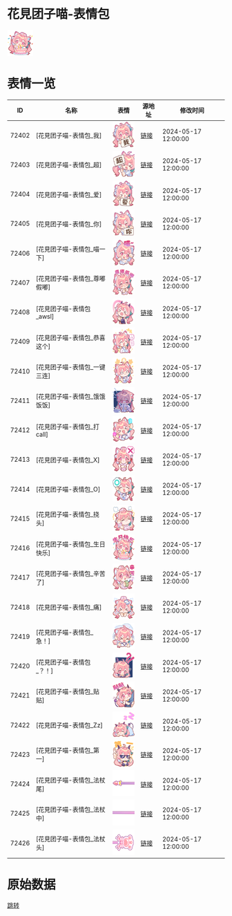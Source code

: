 # 花見团子喵-表情包

<img src="./cover.png" height="60" alt="cover" />

# 表情一览

|ID|名称|表情|源地址|修改时间|
|----|----|----|----|----|
|72402|[花見团子喵-表情包_我]|<img src="./pic/072402_%5B花見团子喵-表情包_我%5D.png" height="60" alt="我"/>|[链接](https://i0.hdslb.com/bfs/garb/ca8094bdb86cd9e24961c649837e51b15180480b.png)|2024-05-17 12:00:00|
|72403|[花見团子喵-表情包_超]|<img src="./pic/072403_%5B花見团子喵-表情包_超%5D.png" height="60" alt="超"/>|[链接](https://i0.hdslb.com/bfs/garb/3a38ef18badc779253b0bfc3e911c68c53727ca1.png)|2024-05-17 12:00:00|
|72404|[花見团子喵-表情包_爱]|<img src="./pic/072404_%5B花見团子喵-表情包_爱%5D.png" height="60" alt="爱"/>|[链接](https://i0.hdslb.com/bfs/garb/074f8e68aef2f8a08403d298b175c87f9f9f7994.png)|2024-05-17 12:00:00|
|72405|[花見团子喵-表情包_你]|<img src="./pic/072405_%5B花見团子喵-表情包_你%5D.png" height="60" alt="你"/>|[链接](https://i0.hdslb.com/bfs/garb/c2a36c5e3086e8c2a513ba12efe106e649606f2a.png)|2024-05-17 12:00:00|
|72406|[花見团子喵-表情包_喵一下]|<img src="./pic/072406_%5B花見团子喵-表情包_喵一下%5D.png" height="60" alt="喵一下"/>|[链接](https://i0.hdslb.com/bfs/garb/02ccda0ad8755eebdcd9e3e0d4c2d8b988847a13.png)|2024-05-17 12:00:00|
|72407|[花見团子喵-表情包_尊嘟假嘟]|<img src="./pic/072407_%5B花見团子喵-表情包_尊嘟假嘟%5D.png" height="60" alt="尊嘟假嘟"/>|[链接](https://i0.hdslb.com/bfs/garb/77a730ebf45e0c86387cffaf61dc57da099c9fa8.png)|2024-05-17 12:00:00|
|72408|[花見团子喵-表情包_awsl]|<img src="./pic/072408_%5B花見团子喵-表情包_awsl%5D.png" height="60" alt="awsl"/>|[链接](https://i0.hdslb.com/bfs/garb/a08167a73c601d87f7bf569938b4bcdc485390f6.png)|2024-05-17 12:00:00|
|72409|[花見团子喵-表情包_恭喜这个]|<img src="./pic/072409_%5B花見团子喵-表情包_恭喜这个%5D.png" height="60" alt="恭喜这个"/>|[链接](https://i0.hdslb.com/bfs/garb/830d0c51de54d2e5a140afe636c2b88b7000bb4a.png)|2024-05-17 12:00:00|
|72410|[花見团子喵-表情包_一键三连]|<img src="./pic/072410_%5B花見团子喵-表情包_一键三连%5D.png" height="60" alt="一键三连"/>|[链接](https://i0.hdslb.com/bfs/garb/68a7f3198d3b6dd25feb6b9219b99b9046b9a099.png)|2024-05-17 12:00:00|
|72411|[花見团子喵-表情包_饿饿饭饭]|<img src="./pic/072411_%5B花見团子喵-表情包_饿饿饭饭%5D.png" height="60" alt="饿饿饭饭"/>|[链接](https://i0.hdslb.com/bfs/garb/e014c4259ca989d6ba3f3a5bd02c4d649764dde7.png)|2024-05-17 12:00:00|
|72412|[花見团子喵-表情包_打call]|<img src="./pic/072412_%5B花見团子喵-表情包_打call%5D.png" height="60" alt="打call"/>|[链接](https://i0.hdslb.com/bfs/garb/391b16ea2ffab0da92223d883efd44ec42569cc2.png)|2024-05-17 12:00:00|
|72413|[花見团子喵-表情包_X]|<img src="./pic/072413_%5B花見团子喵-表情包_X%5D.png" height="60" alt="X"/>|[链接](https://i0.hdslb.com/bfs/garb/798bc30669419f3b4eee95834e3b914b19013cb4.png)|2024-05-17 12:00:00|
|72414|[花見团子喵-表情包_O]|<img src="./pic/072414_%5B花見团子喵-表情包_O%5D.png" height="60" alt="O"/>|[链接](https://i0.hdslb.com/bfs/garb/b5271ac1ce0d7c2ffd93a170b86908de0250f575.png)|2024-05-17 12:00:00|
|72415|[花見团子喵-表情包_挠头]|<img src="./pic/072415_%5B花見团子喵-表情包_挠头%5D.png" height="60" alt="挠头"/>|[链接](https://i0.hdslb.com/bfs/garb/165ac0579b3a1a2fa925f1c153c8fa310d204a44.png)|2024-05-17 12:00:00|
|72416|[花見团子喵-表情包_生日快乐]|<img src="./pic/072416_%5B花見团子喵-表情包_生日快乐%5D.png" height="60" alt="生日快乐"/>|[链接](https://i0.hdslb.com/bfs/garb/1a7cad08fde4479be21f3aaf38edb49f6f9357cb.png)|2024-05-17 12:00:00|
|72417|[花見团子喵-表情包_辛苦了]|<img src="./pic/072417_%5B花見团子喵-表情包_辛苦了%5D.png" height="60" alt="辛苦了"/>|[链接](https://i0.hdslb.com/bfs/garb/94a1821f308b6c272064f068adc33d984cd33bb3.png)|2024-05-17 12:00:00|
|72418|[花見团子喵-表情包_痛]|<img src="./pic/072418_%5B花見团子喵-表情包_痛%5D.png" height="60" alt="痛"/>|[链接](https://i0.hdslb.com/bfs/garb/0ce903ae0a725b64e9f42c306e82e12d41e1b89f.png)|2024-05-17 12:00:00|
|72419|[花見团子喵-表情包_急！]|<img src="./pic/072419_%5B花見团子喵-表情包_急！%5D.png" height="60" alt="急！"/>|[链接](https://i0.hdslb.com/bfs/garb/a6bb3102e10e9a690249be4ddc47b06aa4e7879e.png)|2024-05-17 12:00:00|
|72420|[花見团子喵-表情包_？！]|<img src="./pic/072420_%5B花見团子喵-表情包_？！%5D.png" height="60" alt="？！"/>|[链接](https://i0.hdslb.com/bfs/garb/fcc0530de58c1e894941c3ab030fdeb90505cb7c.png)|2024-05-17 12:00:00|
|72421|[花見团子喵-表情包_贴贴]|<img src="./pic/072421_%5B花見团子喵-表情包_贴贴%5D.png" height="60" alt="贴贴"/>|[链接](https://i0.hdslb.com/bfs/garb/dbad00ceb04a103fd8ccef35525db606986a3de6.png)|2024-05-17 12:00:00|
|72422|[花見团子喵-表情包_Zz]|<img src="./pic/072422_%5B花見团子喵-表情包_Zz%5D.png" height="60" alt="Zz"/>|[链接](https://i0.hdslb.com/bfs/garb/d8eda47821d1df0c7ca21cf0c48524fe05831df2.png)|2024-05-17 12:00:00|
|72423|[花見团子喵-表情包_第一]|<img src="./pic/072423_%5B花見团子喵-表情包_第一%5D.png" height="60" alt="第一"/>|[链接](https://i0.hdslb.com/bfs/garb/4016ee88bfa6a6b5ca627be21e6c18c9d8beed9f.png)|2024-05-17 12:00:00|
|72424|[花見团子喵-表情包_法杖尾]|<img src="./pic/072424_%5B花見团子喵-表情包_法杖尾%5D.png" height="60" alt="法杖尾"/>|[链接](https://i0.hdslb.com/bfs/garb/3a50a4623bdcab5d197cf21bda9541d304abe11d.png)|2024-05-17 12:00:00|
|72425|[花見团子喵-表情包_法杖中]|<img src="./pic/072425_%5B花見团子喵-表情包_法杖中%5D.png" height="60" alt="法杖中"/>|[链接](https://i0.hdslb.com/bfs/garb/9ff39dec4903b59d1752257b5107cdffb5370dca.png)|2024-05-17 12:00:00|
|72426|[花見团子喵-表情包_法杖头]|<img src="./pic/072426_%5B花見团子喵-表情包_法杖头%5D.png" height="60" alt="法杖头"/>|[链接](https://i0.hdslb.com/bfs/garb/291a6c9b3338092817973a3674813a848f6d2e79.png)|2024-05-17 12:00:00|

# 原始数据

[跳转](./raw.json)

